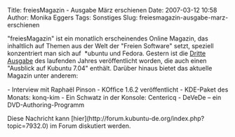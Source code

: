 Title: freiesMagazin - Ausgabe März erschienen
Date: 2007-03-12 10:58
Author: Monika Eggers
Tags: Sonstiges
Slug: freiesmagazin-ausgabe-marz-erschienen

"freiesMagazin" ist ein monatlich erscheinendes Online Magazin, das
inhaltlich auf Themen aus der Welt der "Freien Software" setzt, speziell
konzentriert man sich auf  \*ubuntu und Fedora. Gestern ist die [Dritte
Ausgabe](http://www.elyps.de/freiesMagazin-2007-03.html) des laufenden
Jahres veröffentlicht worden, die auch einen "Ausblick auf Kubuntu 7.04"
enthält. Darüber hinaus bietet das aktuelle Magazin unter anderem:

</p>
-   Interview mit Raphaël Pinson
-   KOfﬁce 1.6.2 veröffentlicht
-   KDE-Paket des Monats: konq-kim
-   Ein Schwatz in der Konsole: Centericq
-   DeVeDe – ein DVD-Authoring-Programm

</p>
Diese Nachricht kann
[hier](http://forum.kubuntu-de.org/index.php?topic=7932.0) im Forum
diskutiert werden.

</p>
<!--break--><!--break-->
